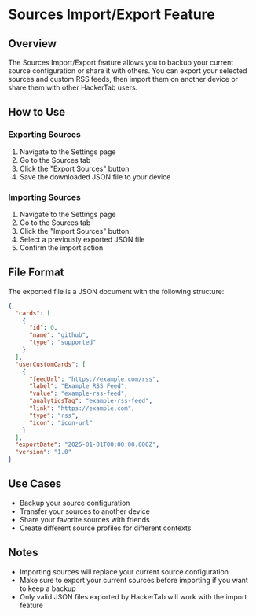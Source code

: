 # Sources Import/Export Feature

## Overview

The Sources Import/Export feature allows you to backup your current source configuration or share it with others. You can export your selected sources and custom RSS feeds, then import them on another device or share them with other HackerTab users.

## How to Use

### Exporting Sources

1. Navigate to the Settings page
2. Go to the Sources tab
3. Click the "Export Sources" button
4. Save the downloaded JSON file to your device

### Importing Sources

1. Navigate to the Settings page
2. Go to the Sources tab
3. Click the "Import Sources" button
4. Select a previously exported JSON file
5. Confirm the import action

## File Format

The exported file is a JSON document with the following structure:

```json
{
  "cards": [
    {
      "id": 0,
      "name": "github",
      "type": "supported"
    }
  ],
  "userCustomCards": [
    {
      "feedUrl": "https://example.com/rss",
      "label": "Example RSS Feed",
      "value": "example-rss-feed",
      "analyticsTag": "example-rss-feed",
      "link": "https://example.com",
      "type": "rss",
      "icon": "icon-url"
    }
  ],
  "exportDate": "2025-01-01T00:00:00.000Z",
  "version": "1.0"
}
```

## Use Cases

- Backup your source configuration
- Transfer your sources to another device
- Share your favorite sources with friends
- Create different source profiles for different contexts

## Notes

- Importing sources will replace your current source configuration
- Make sure to export your current sources before importing if you want to keep a backup
- Only valid JSON files exported by HackerTab will work with the import feature

